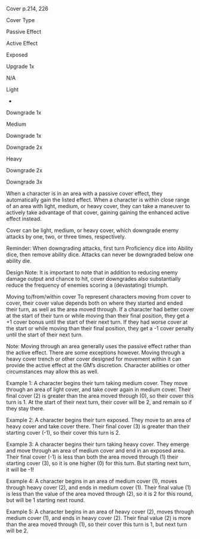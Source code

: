 Cover p.214, 226

Cover Type

Passive Effect

Active Effect

Exposed

Upgrade 1x

N/A

Light

-

Downgrade 1x

Medium

Downgrade 1x

Downgrade 2x

Heavy

Downgrade 2x

Downgrade 3x

When a character is in an area with a passive cover effect, they automatically gain the listed effect. When a character is within close range of an area with light, medium, or heavy cover, they can take a maneuver to actively take advantage of that cover, gaining gaining the enhanced active effect instead.

Cover can be light, medium, or heavy cover, which downgrade enemy attacks by one, two, or three times, respectively.

Reminder: When downgrading attacks, first turn Proficiency dice into Ability dice, then remove ability dice. Attacks can never be downgraded below one ability die.

Design Note: It is important to note that in addition to reducing enemy damage output and chance to hit, cover downgrades also substantially reduce the frequency of enemies scoring a (devastating) triumph.

Moving to/from/within cover
To represent characters moving from cover to cover, their cover value depends both on where they started and ended their turn, as well as the area moved through. If a character had better cover at the start of their turn or while moving than their final position, they get a +1 cover bonus until the start of their next turn. If they had worse cover at the start or while moving than their final position, they get a -1 cover penalty until the start of their next turn.

Note: Moving through an area generally uses the passive effect rather than the active effect. There are some exceptions however. Moving through a heavy cover trench or other cover designed for movement within it can provide the active effect at the GM’s discretion. Character abilities or other circumstances may allow this as well.

Example 1: A character begins their turn taking medium cover. They move through an area of light cover, and take cover again in medium cover. Their final cover (2) is greater than the area moved through (0), so their cover this turn is 1. At the start of their next turn, their cover will be 2, and remain so if they stay there.

Example 2: A character begins their turn exposed. They move to an area of heavy cover and take cover there. Their final cover (3) is greater than their starting cover (-1), so their cover this turn is 2.

Example 3: A character begins their turn taking heavy cover. They emerge and move through an area of medium cover and end in an exposed area. Their final cover (-1) is less than both the area moved through (1) their starting cover (3), so it is one higher (0) for this turn. But starting next turn, it will be -1!

Example 4: A character begins in an area of medium cover (1), moves through heavy cover (2), and ends in medium cover (1). Their final value (1) is less than the value of the area moved through (2), so it is 2 for this round, but will be 1 starting next round.

Example 5: A character begins in an area of heavy cover (2), moves through medium cover (1), and ends in heavy cover (2). Their final value (2) is more than the area moved through (1), so their cover this turn is 1, but next turn will be 2.